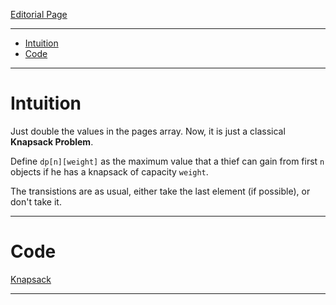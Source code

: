 
[Editorial Page](../fractal-set-2.md)

----

<!-- vim-markdown-toc GFM -->

* [Intuition](#intuition)
* [Code](#code)

<!-- vim-markdown-toc -->

----

# Intuition
Just double the values in the pages array. Now, it is just a classical **Knapsack Problem**.

Define `dp[n][weight]` as the maximum value that a thief can gain from first `n` objects if he has a knapsack of capacity `weight`.

The transistions are as usual, either take the last element (if possible), or don't take it.

----

# Code
[Knapsack](solution.cpp)

----
